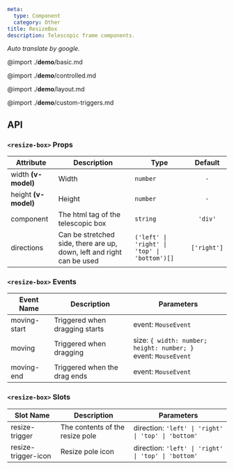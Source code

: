 ```yaml
meta:
  type: Component
  category: Other
title: ResizeBox
description: Telescopic frame components.
```

*Auto translate by google.*

@import ./__demo__/basic.md

@import ./__demo__/controlled.md

@import ./__demo__/layout.md

@import ./__demo__/custom-triggers.md

## API


### `<resize-box>` Props

|Attribute|Description|Type|Default|
|---|---|---|:---:|
|width **(v-model)**|Width|`number`|`-`|
|height **(v-model)**|Height|`number`|`-`|
|component|The html tag of the telescopic box|`string`|`'div'`|
|directions|Can be stretched side, there are up, down, left and right can be used|`('left' \| 'right' \| 'top' \| 'bottom')[]`|`['right']`|
### `<resize-box>` Events

|Event Name|Description|Parameters|
|---|---|---|
|moving-start|Triggered when dragging starts|event: `MouseEvent`|
|moving|Triggered when dragging|size: `{ width: number; height: number; }`<br>event: `MouseEvent`|
|moving-end|Triggered when the drag ends|event: `MouseEvent`|
### `<resize-box>` Slots

|Slot Name|Description|Parameters|
|---|---|---|
|resize-trigger|The contents of the resize pole|direction: `'left' \| 'right' \| 'top' \| 'bottom'`|
|resize-trigger-icon|Resize pole icon|direction: `'left' \| 'right' \| 'top' \| 'bottom'`|


